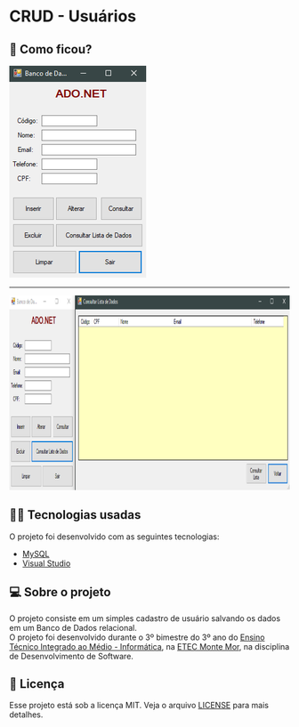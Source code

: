 # CRUD - Usuários

## :eyes: Como ficou?

<img src="/projectImages/tela-crud.png" width="auto" height="381px"></img>
<hr/>
<img src="/projectImages/tela-consultarDados.png" width="auto" height="350px"></img>

## :man_technologist: Tecnologias usadas

O projeto foi desenvolvido com as seguintes tecnologias:
- [MySQL](https://www.mysql.com)
- [Visual Studio](https://visualstudio.microsoft.com/pt-br/)

## :computer: Sobre o projeto

O projeto consiste em um simples cadastro de usuário salvando os dados em um Banco de Dados relacional.
<br/>
O projeto foi desenvolvido durante o 3º bimestre do 3º ano do [Ensino Técnico Integrado ao Médio - Informática](http://www.etecmontemor.com.br//index.php/course/show/9), na [ETEC Monte Mor](http://www.etecmontemor.com.br), na disciplina de Desenvolvimento de Software.


## :memo: Licença

Esse projeto está sob a licença MIT. Veja o arquivo [LICENSE](LICENSE.md) para mais detalhes.


